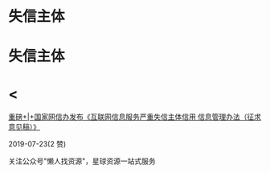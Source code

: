 # 失信主体

# 失信主体

# <

[重磅](https://mp.weixin.qq.com/s/YGVpIB3gROlv8V_K2WUJug)[+|+](https://mp.weixin.qq.com/s/YGVpIB3gROlv8V_K2WUJug)[国家网信办发布《互联网信息服务严重失信主体信用 信息管理办法（征求意见稿）》](https://mp.weixin.qq.com/s/YGVpIB3gROlv8V_K2WUJug)

2019-07-23(2 赞)

关注公众号"懒人找资源"，星球资源一站式服务